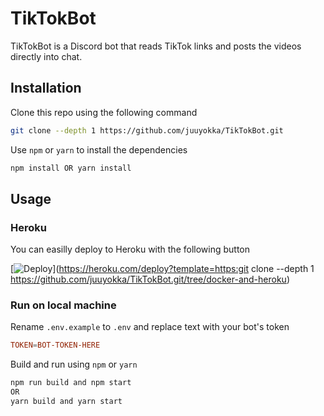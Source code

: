 # TikTokBot

TikTokBot is a Discord bot that reads TikTok links and posts the videos directly into chat.

## Installation

Clone this repo using the following command

```bash
git clone --depth 1 https://github.com/juuyokka/TikTokBot.git
```

Use `npm` or `yarn` to install the dependencies

```bash
npm install OR yarn install
```

## Usage

### Heroku

You can easilly deploy to Heroku with the following button

[![Deploy](https://www.herokucdn.com/deploy/button.svg)](https://heroku.com/deploy?template=https:git clone --depth 1 https://github.com/juuyokka/TikTokBot.git/tree/docker-and-heroku)

### Run on local machine

Rename `.env.example` to `.env` and replace text with your bot's token

```conf
TOKEN=BOT-TOKEN-HERE
```

Build and run using `npm` or `yarn`

```bash
npm run build and npm start
OR
yarn build and yarn start
```
